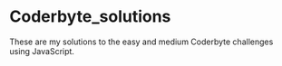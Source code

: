 # Coderbyte_solutions
These are my solutions to the easy and medium Coderbyte challenges using JavaScript. 